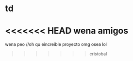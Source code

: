 # td
<<<<<<< HEAD
wena amigos
=======
wena peo
//oh qu eincreible proyecto omg osea lol
>>>>>>> cristobal
